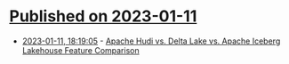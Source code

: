 # [Published on 2023-01-11](index.md)

* [2023-01-11, 18:19:05](https://news.ycombinator.com/item?id=34342190) - [Apache Hudi vs. Delta Lake vs. Apache Iceberg Lakehouse Feature Comparison](https://www.onehouse.ai/blog/apache-hudi-vs-delta-lake-vs-apache-iceberg-lakehouse-feature-comparison)
